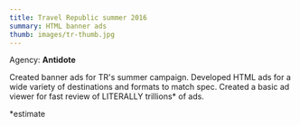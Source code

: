 ```yaml
---
title: Travel Republic summer 2016
summary: HTML banner ads
thumb: images/tr-thumb.jpg
---
```


Agency: __Antidote__

Created banner ads for TR's summer campaign. Developed HTML ads for a wide variety of destinations and formats to match spec. Created a basic ad viewer for fast review of LITERALLY trillions* of ads.

*estimate